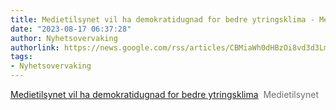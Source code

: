 ```yaml
---
title: Medietilsynet vil ha demokratidugnad for bedre ytringsklima - Medietilsynet
date: "2023-08-17 06:37:28"
author: Nyhetsovervaking
authorlink: https://news.google.com/rss/articles/CBMiaWh0dHBzOi8vd3d3Lm1lZGlldGlsc3luZXQubm8vbnloZXRlci9ha3R1ZWx0L21lZGlldGlsc3luZXQtdmlsLWhhLWRlbW9rcmF0aWR1Z25hZC1mb3ItYmVkcmUteXRyaW5nc2tsaW1hL9IBAA?oc=5
tags:
- Nyhetsovervaking
---
```

<a href="https://news.google.com/rss/articles/CBMiaWh0dHBzOi8vd3d3Lm1lZGlldGlsc3luZXQubm8vbnloZXRlci9ha3R1ZWx0L21lZGlldGlsc3luZXQtdmlsLWhhLWRlbW9rcmF0aWR1Z25hZC1mb3ItYmVkcmUteXRyaW5nc2tsaW1hL9IBAA?oc=5" target="_blank">Medietilsynet vil ha demokratidugnad for bedre ytringsklima</a>&nbsp;&nbsp;<font color="#6f6f6f">Medietilsynet</font>